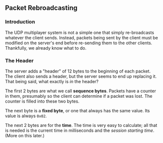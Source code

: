 ## Packet Rebroadcasting

### Introduction
The UDP multiplayer system is not a simple one that simply re-broadcasts whatever the client sends. Instead, packets being sent by the client must be modified on the server's end before re-sending them to the other clients. Thankfully, we already know what to do.

### The Header
The server adds a "header" of 12 bytes to the beginning of each packet. The client also sends a header, but the server seems to end up replacing it. That being said, what exactly is _in_ the header?

The first 2 bytes are what we call **sequence bytes**. Packets have a counter in them, presumably so the client can determine if a packet was lost. The counter is filled into these two bytes.

The next byte is a **fixed byte**, or one that always has the same value. Its value is always `0x02`.

The next 2 bytes are for the **time**. The time is very easy to calculate; all that is needed is the current time in milliseconds and the *session starting time*. (More on this later.)
